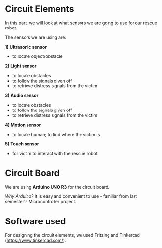 # Circuit Elements

In this part, we will look at what sensors we are going to use for our rescue robot.

The sensors we are using are:

**1) Ultrasonic sensor**
- to locate object/obstacle

**2) Light sensor**
- to locate obstacles
- to follow the signals given off
- to retrieve distress signals from the victim

**3) Audio sensor**
- to locate obstacles
- to follow the signals given off
- to retrieve distress signals from the victim

**4) Motion sensor**
- to locate human; to find where the victim is

**5) Touch sensor**
- for victim to interact with the rescue robot

# Circuit Board
We are using **Arduino UNO R3** for the circuit board.

*Why Arduino?*
It is easy and convenient to use - familiar from last semester's Microcontroller project.

# Software used
For designing the circuit elements, we used Fritzing and Tinkercad (https://www.tinkercad.com/).
